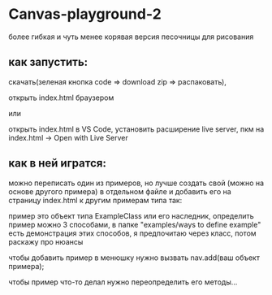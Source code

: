 # Canvas-playground-2
более гибкая и чуть менее корявая версия песочницы для рисования

## как запустить: 
скачать(зеленая кнопка code => download zip => распаковать), 

открыть index.html браузером 

или 

открыть index.html в VS Code, установить расширение live server, пкм на index.html -> Open with Live Server

## как в ней игратся:
можно переписать один из примеров, но лучше создать свой (можно на основе другого примера) в отдельном файле и добавить его на страницу index.html к другим примерам типа так:   <script src="examples/мой пример.js"></script>
  
пример это объект типа ExampleClass или его наследник, определить пример можно 3 способами, в папке "examples/ways to define example" есть демонстрация этих способов, я предпочитаю через класс, потом раскажу про нюансы

чтобы добавить пример в менюшку нужно вызвать nav.add(ваш объект примера);

чтобы пример что-то делал нужно переопределить его методы...

